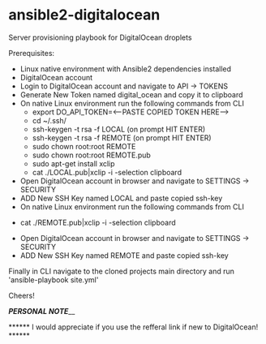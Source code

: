 # ansible2-digitalocean
Server provisioning playbook for DigitalOcean droplets

Prerequisites:
- Linux native environment with Ansible2 dependencies installed
- DigitalOcean account
- Login to DigitalOcean account and navigate to API -> TOKENS
- Generate New Token named digital_ocean and copy it to clipboard
- On native Linux environment run the following commands from CLI
  * export DO_API_TOKEN=<--PASTE COPIED TOKEN HERE-->
  * cd ~/.ssh/
  * ssh-keygen -t rsa -f LOCAL (on prompt HIT ENTER)
  * ssh-keygen -t rsa -f REMOTE (on prompt HIT ENTER)
  * sudo chown root:root REMOTE
  * sudo chown root:root REMOTE.pub
  * sudo apt-get install xclip
  * cat ./LOCAL.pub|xclip -i -selection clipboard
 - Open DigitalOcean account in browser and navigate to SETTINGS -> SECURITY
 - ADD New SSH Key named LOCAL and paste copied ssh-key
 - On native Linux environment run the following commands from CLI
  * cat ./REMOTE.pub|xclip -i -selection clipboard
 - Open DigitalOcean account in browser and navigate to SETTINGS -> SECURITY
 - ADD New SSH Key named REMOTE and paste copied ssh-key

Finally in CLI navigate to the cloned projects main directory and run 'ansible-playbook site.yml'

Cheers!

_______________________________PERSONAL NOTE_________________________________

  ******  I would appreciate if you use the refferal link if new to DigitalOcean! ******
